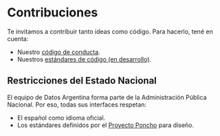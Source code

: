 # Contribuciones
Te invitamos a contribuir tanto ideas como código. Para hacerlo, tené en cuenta: 

* Nuestro [código de conducta](https://github.com/datosgobar/estandares/blob/master/github/CODE_OF_CONDUCT.md).
* Nuestros [estándares de código (en desarrollo)](https://github.com/datosgobar/estandares/blob/master/codigo).

## Restricciones del Estado Nacional
El equipo de Datos Argentina forma parte de la Administración Pública Nacional. Por eso, todas sus interfaces respetan:
* El español como idioma oficial.
* Los estándares definidos por el [Proyecto Poncho](https://argob.github.io/poncho/) para diseño.
